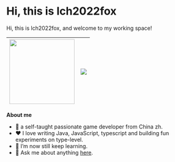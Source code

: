 # Hi, this is lch2022fox

Hi, this is lch2022fox, and welcome to my working space! 

| <a href="https://github.com/anuraghazra/github-readme-stats"><img height="170px" src="https://github-readme-stats.vercel.app/api?username=lch2022fox&hide_border=true" /></a> | <a href="https://github.com/anuraghazra/github-readme-stats"><img align="center" src="https://github-readme-stats.vercel.app/api/top-langs/?username=lch2022fox&layout=compact&hide_border=true" /></a> |
| ------------------------------------------------------------ | ------------------------------------------------------------ |

**About me** 

- 🌱 a self-taught passionate game developer from China zh.
- ❤️ I love writing Java, JavaScript, typescript and building fun experiments on type-level.
- 🔭 I’m now still keep learning.
- 💬 Ask me about anything [here](https://github.com/lch2022fox/lch2022fox/issues). 







